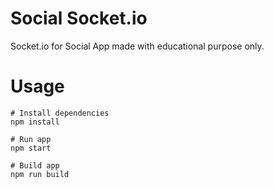 # Social Socket.io

Socket.io for Social App made with educational purpose only.

# Usage

```
# Install dependencies
npm install
```

```
# Run app
npm start
```

```
# Build app
npm run build
```
